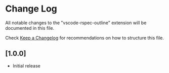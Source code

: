 # Change Log

All notable changes to the "vscode-rspec-outline" extension will be documented in this file.

Check [Keep a Changelog](http://keepachangelog.com/) for recommendations on how to structure this file.

## [1.0.0]

- Initial release